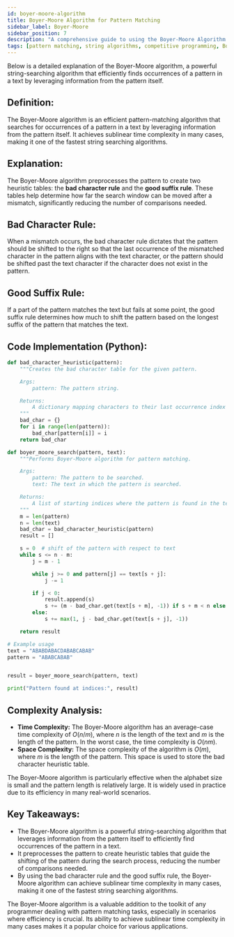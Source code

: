 ```yaml
---
id: boyer-moore-algorithm
title: Boyer-Moore Algorithm for Pattern Matching
sidebar_label: Boyer-Moore
sidebar_position: 7
description: "A comprehensive guide to using the Boyer-Moore Algorithm for efficient pattern matching."
tags: [pattern matching, string algorithms, competitive programming, Boyer-Moore]
---
```


Below is a detailed explanation of the Boyer-Moore algorithm, a powerful string-searching algorithm that efficiently finds occurrences of a pattern in a text by leveraging information from the pattern itself.

<AdsComponent />

## Definition:

The Boyer-Moore algorithm is an efficient pattern-matching algorithm that searches for occurrences of a pattern in a text by leveraging information from the pattern itself. It achieves sublinear time complexity in many cases, making it one of the fastest string searching algorithms.

## Explanation:

The Boyer-Moore algorithm preprocesses the pattern to create two heuristic tables: the **bad character rule** and the **good suffix rule**. These tables help determine how far the search window can be moved after a mismatch, significantly reducing the number of comparisons needed.

## Bad Character Rule:

When a mismatch occurs, the bad character rule dictates that the pattern should be shifted to the right so that the last occurrence of the mismatched character in the pattern aligns with the text character, or the pattern should be shifted past the text character if the character does not exist in the pattern.

## Good Suffix Rule:

If a part of the pattern matches the text but fails at some point, the good suffix rule determines how much to shift the pattern based on the longest suffix of the pattern that matches the text.

<Ads />

## Code Implementation (Python):

```python
def bad_character_heuristic(pattern):
    """Creates the bad character table for the given pattern.

    Args:
        pattern: The pattern string.

    Returns:
        A dictionary mapping characters to their last occurrence index in the pattern.
    """
    bad_char = {}
    for i in range(len(pattern)):
        bad_char[pattern[i]] = i
    return bad_char

def boyer_moore_search(pattern, text):
    """Performs Boyer-Moore algorithm for pattern matching.

    Args:
        pattern: The pattern to be searched.
        text: The text in which the pattern is searched.

    Returns:
        A list of starting indices where the pattern is found in the text.
    """
    m = len(pattern)
    n = len(text)
    bad_char = bad_character_heuristic(pattern)
    result = []

    s = 0  # shift of the pattern with respect to text
    while s <= n - m:
        j = m - 1

        while j >= 0 and pattern[j] == text[s + j]:
            j -= 1

        if j < 0:
            result.append(s)
            s += (m - bad_char.get(text[s + m], -1)) if s + m < n else 1
        else:
            s += max(1, j - bad_char.get(text[s + j], -1))

    return result

# Example usage
text = "ABABDABACDABABCABAB"
pattern = "ABABCABAB"


result = boyer_moore_search(pattern, text)

print("Pattern found at indices:", result)
```


<AdsComponent />

## Complexity Analysis:

- **Time Complexity:** The Boyer-Moore algorithm has an average-case time complexity of $O(n/m)$, where $n$ is the length of the text and $m$ is the length of the pattern. In the worst case, the time complexity is $O(nm)$.
- **Space Complexity:** The space complexity of the algorithm is $O(m)$, where $m$ is the length of the pattern. This space is used to store the bad character heuristic table.

The Boyer-Moore algorithm is particularly effective when the alphabet size is small and the pattern length is relatively large. It is widely used in practice due to its efficiency in many real-world scenarios.

## Key Takeaways:

- The Boyer-Moore algorithm is a powerful string-searching algorithm that leverages information from the pattern itself to efficiently find occurrences of the pattern in a text.
- It preprocesses the pattern to create heuristic tables that guide the shifting of the pattern during the search process, reducing the number of comparisons needed.
- By using the bad character rule and the good suffix rule, the Boyer-Moore algorithm can achieve sublinear time complexity in many cases, making it one of the fastest string searching algorithms.

The Boyer-Moore algorithm is a valuable addition to the toolkit of any programmer dealing with pattern matching tasks, especially in scenarios where efficiency is crucial. Its ability to achieve sublinear time complexity in many cases makes it a popular choice for various applications.

<AdsComponent />